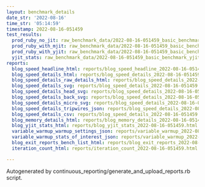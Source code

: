 ```yaml
---
layout: benchmark_details
date_str: '2022-08-16'
time_str: '05:14:59'
timestamp: 2022-08-16-051459
test_results:
  prod_ruby_no_jit: raw_benchmark_data/2022-08-16-051459_basic_benchmark_prod_ruby_no_jit.json
  prod_ruby_with_mjit: raw_benchmark_data/2022-08-16-051459_basic_benchmark_prod_ruby_with_mjit.json
  prod_ruby_with_yjit: raw_benchmark_data/2022-08-16-051459_basic_benchmark_prod_ruby_with_yjit.json
  yjit_stats: raw_benchmark_data/2022-08-16-051459_basic_benchmark_yjit_stats.json
reports:
  blog_speed_headline_html: reports/blog_speed_headline_2022-08-16-051459.html
  blog_speed_details_html: reports/blog_speed_details_2022-08-16-051459.html
  blog_speed_details_raw_details_html: reports/blog_speed_details_2022-08-16-051459.raw_details.html
  blog_speed_details_svg: reports/blog_speed_details_2022-08-16-051459.svg
  blog_speed_details_head_svg: reports/blog_speed_details_2022-08-16-051459.head.svg
  blog_speed_details_back_svg: reports/blog_speed_details_2022-08-16-051459.back.svg
  blog_speed_details_micro_svg: reports/blog_speed_details_2022-08-16-051459.micro.svg
  blog_speed_details_tripwires_json: reports/blog_speed_details_2022-08-16-051459.tripwires.json
  blog_speed_details_csv: reports/blog_speed_details_2022-08-16-051459.csv
  blog_memory_details_html: reports/blog_memory_details_2022-08-16-051459.html
  blog_yjit_stats_html: reports/blog_yjit_stats_2022-08-16-051459.html
  variable_warmup_warmup_settings_json: reports/variable_warmup_2022-08-16-051459.warmup_settings.json
  variable_warmup_stats_of_interest_json: reports/variable_warmup_2022-08-16-051459.stats_of_interest.json
  blog_exit_reports_bench_list_html: reports/blog_exit_reports_2022-08-16-051459.bench_list.html
  iteration_count_html: reports/iteration_count_2022-08-16-051459.html

---
```

Autogenerated by continuous_reporting/generate_and_upload_reports.rb script.
